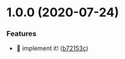 # 1.0.0 (2020-07-24)


### Features

* 🎸 implement it! ([b72153c](https://github.com/suin/google-cloud-functions-email-router/commit/b72153ccad887fa7c32fdf887b6c3d61eee2ed1c))
